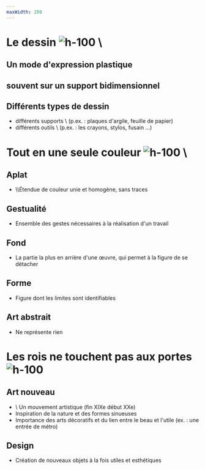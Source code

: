 ```yaml
---
maxWidth: 200
---
```


# Le dessin ![h-100](https://www.radiofrance.fr/s3/cruiser-production/2016/08/3b238c36-f228-418b-a4eb-8df1af7ae648/560x315_panneau-des-lions.webp) \\

## Un mode d'expression plastique
## souvent sur un support bidimensionnel
## Différents types de dessin
- différents supports \\ (p.ex. : plaques d'argile, feuille de papier)
- différents outils \\ (p.ex. : les crayons, stylos, fusain …)

# Tout en une seule couleur ![h-100](https://www.kazoart.com/blog/wp-content/uploads/2015/08/soulages_fred_dugit.jpg) \\

## Aplat
- \\\\Étendue de couleur unie et homogène, sans traces
## Gestualité
- Ensemble des gestes nécessaires à la réalisation d'un travail
## Fond
- La partie la plus en arrière d'une œuvre, qui permet à la figure de se détacher
## Forme
- Figure dont les limites sont identifiables
## Art abstrait
- Ne représente rien

# Les rois ne touchent pas aux portes ![h-100](https://www.architecture-art-deco.fr/images/metro/Station%20metro%20Abbesses%20Art%20Nouveau.jpg) 

## Art nouveau
- \\ Un mouvement artistique (fin XIXe début XXe)
- Inspiration de la nature et des formes sinueuses
- Importance des arts décoratifs et du lien entre le beau et l'utile (ex. : une entrée de métro)

## Design
- Création de nouveaux objets à la fois utiles et esthétiques